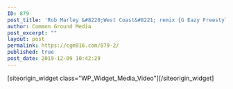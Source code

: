 ```yaml
---
ID: 879
post_title: 'Rob Marley &#8220;West Coast&#8221; remix {G Eazy Freestyle}'
author: Common Ground Media
post_excerpt: ""
layout: post
permalink: https://cgm916.com/879-2/
published: true
post_date: 2019-12-09 10:42:29
---
```

<div id="pl-879"  class="panel-layout" ><div id="pg-879-0"  class="panel-grid panel-no-style"  data-style="{&quot;background_image_attachment&quot;:false,&quot;background_display&quot;:&quot;tile&quot;,&quot;lsow_dark_bg&quot;:&quot;&quot;,&quot;cell_alignment&quot;:&quot;flex-start&quot;,&quot;iw-visible-screen&quot;:&quot;iw-all&quot;,&quot;iw-visible-layout&quot;:&quot;iw-all&quot;}"  data-ratio="1"  data-ratio-direction="right" ><div id="pgc-879-0-0"  class="panel-grid-cell panel-grid-cell-empty"  data-weight="0.1500339443313" ></div><div id="pgc-879-0-1"  class="panel-grid-cell panel-grid-cell-mobile-last"  data-weight="0.69993211133741" ><div id="panel-879-0-1-0" class="so-panel widget widget_media_video panel-first-child panel-last-child" data-index="0" data-style="{&quot;background_image_attachment&quot;:false,&quot;background_display&quot;:&quot;tile&quot;,&quot;iw-visible-screen&quot;:&quot;iw-all&quot;,&quot;iw-visible-layout&quot;:&quot;iw-all&quot;}" >[siteorigin_widget class="WP_Widget_Media_Video"]<input type="hidden" value="{&quot;instance&quot;:{&quot;attachment_id&quot;:0,&quot;url&quot;:&quot;https:\/\/www.youtube.com\/watch?v=nCEtTD8jSb0&quot;,&quot;title&quot;:&quot;Rob Marley \&quot;West Coast\&quot; remix {G Eazy Freestyle}&quot;,&quot;preload&quot;:&quot;metadata&quot;,&quot;loop&quot;:false,&quot;content&quot;:&quot;&quot;,&quot;mp4&quot;:&quot;&quot;,&quot;m4v&quot;:&quot;&quot;,&quot;webm&quot;:&quot;&quot;,&quot;ogv&quot;:&quot;&quot;,&quot;flv&quot;:&quot;&quot;,&quot;so_sidebar_emulator_id&quot;:&quot;media_video-87910000&quot;,&quot;option_name&quot;:&quot;widget_media_video&quot;},&quot;args&quot;:{&quot;before_widget&quot;:&quot;&lt;div id=\&quot;panel-879-0-1-0\&quot; class=\&quot;so-panel widget widget_media_video panel-first-child panel-last-child\&quot; data-index=\&quot;0\&quot; data-style=\&quot;{&amp;quot;background_image_attachment&amp;quot;:false,&amp;quot;background_display&amp;quot;:&amp;quot;tile&amp;quot;,&amp;quot;iw-visible-screen&amp;quot;:&amp;quot;iw-all&amp;quot;,&amp;quot;iw-visible-layout&amp;quot;:&amp;quot;iw-all&amp;quot;}\&quot; &gt;&quot;,&quot;after_widget&quot;:&quot;&lt;\/div&gt;&quot;,&quot;before_title&quot;:&quot;&lt;h3 class=\&quot;widget-title\&quot;&gt;&quot;,&quot;after_title&quot;:&quot;&lt;\/h3&gt;&quot;,&quot;widget_id&quot;:&quot;widget-0-1-0&quot;}}" />[/siteorigin_widget]</div></div><div id="pgc-879-0-2"  class="panel-grid-cell panel-grid-cell-empty"  data-weight="0.1500339443313" ></div></div></div>